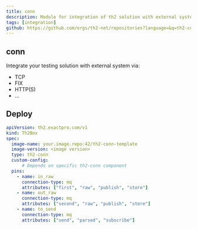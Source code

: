 ```yaml
---
title: conn
description: Module for integration of th2 solution with external system.
tags: [integration]
github: https://github.com/orgs/th2-net/repositories?language=&q=th2-conn&sort=&type=all
---
```


<section>

# conn

Integrate your testing solution with external system via:

- TCP
- FIX
- HTTP(S)
- ...

<module-index-actions />

</section>

<section>

## Deploy

```yaml
apiVersion: th2.exactpro.com/v1
kind: Th2Box
spec:
  image-name: your.image.repo:42/th2-conn-template
  image-version: <image version>
  type: th2-conn
  custom-config:
      # Depends on specific th2-conn component
  pins:
    - name: in_raw
      connection-type: mq
      attributes: ["first", "raw", "publish", "store"]
    - name: out_raw
      connection-type: mq
      attributes: ["second", "raw", "publish", "store"]
    - name: to_send
      connection-type: mq
      attributes: ["send", "parsed", "subscribe"]
```

</section>
